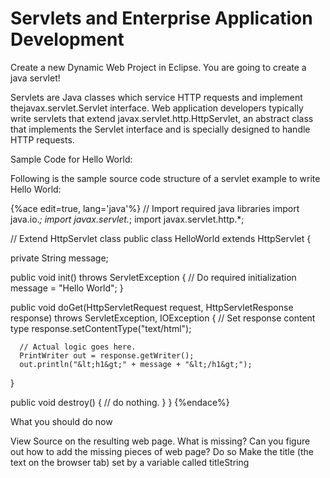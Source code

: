 # Servlets and Enterprise Application Development

Create a new Dynamic Web Project in Eclipse. You are going to create a java servlet!

Servlets are Java classes which service HTTP requests and implement thejavax.servlet.Servlet interface. Web application developers typically write servlets that extend javax.servlet.http.HttpServlet, an abstract class that implements the Servlet interface and is specially designed to handle HTTP requests.

Sample Code for Hello World:

Following is the sample source code structure of a servlet example to write Hello World:

{%ace edit=true, lang='java'%}
// Import required java libraries
import java.io.*;
import javax.servlet.*;
import javax.servlet.http.*;

// Extend HttpServlet class
public class HelloWorld extends HttpServlet {
 
  private String message;

  public void init() throws ServletException
  {
      // Do required initialization
      message = "Hello World";
  }

  public void doGet(HttpServletRequest request,
                    HttpServletResponse response)
            throws ServletException, IOException
  {
      // Set response content type
      response.setContentType("text/html");

      // Actual logic goes here.
      PrintWriter out = response.getWriter();
      out.println("&lt;h1&gt;" + message + "&lt;/h1&gt;"); 
   } 

   public void destroy() 
   { 
     // do nothing. 
   } 
}
{%endace%}

What you should do now

View Source on the resulting web page. What is missing? Can you figure out how to add the missing pieces of web page? Do so
Make the title (the text on the browser tab) set by a variable called titleString